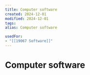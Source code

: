 ```yaml
---
title: Computer software
created: 2024-12-01
modified: 2024-12-01
tags: 
alias: Computer software

usedFor:
- "[[19067 Software]]"
---
```

# Computer software
